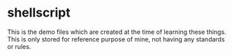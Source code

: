 # shellscript
This is the demo files which are created at the time of learning these things.
This is only stored for reference purpose of mine, not having any standards or rules.
